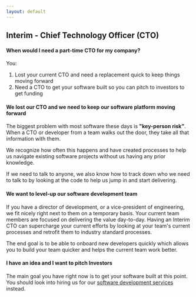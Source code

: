 ```yaml
---
layout: default
---
```

<!--
Why am I writing? To get interim CTO work from a company that either just lost their CTO, or is currently looking to place a long-term CTO

What do I want to say? To give a few examples of what they're experiencing currently and how I could benefit them in those areas

What do I want to accomplish? (What is my motivation for writing?) I want to be able to get the prospect on the phone

What is the next step? Will my reader know what the next step is, and who is to take that action? To schedule a call with me
-->

## Interim - Chief Technology Officer (CTO)

#### When would I need a part-time CTO for my company?

You:

1. Lost your current CTO and need a replacement quick to keep things moving forward
2. Need a CTO to get your software built so you can pitch to investors to get funding

#### We lost our CTO and we need to keep our software platform moving forward

The biggest problem with most software these days is **"key-person risk"**. When a CTO or developer from a team walks out the door, they take all that information with them. 

We recognize how often this happens and have created processes to help us navigate existing software projects without us having any prior knowledge.

If we need to talk to anyone, we also know how to track down who we need to talk to by looking at the code to help us jump in and start delivering.

#### We want to level-up our software development team

If you have a director of development, or a vice-president of engineering, we fit nicely right next to them on a temporary basis. Your current team members are focused on delivering the value day-to-day. Having an Interim CTO can supercharge your current efforts by looking at your team's current processes and retrofit them to industry standard processes. 

The end goal is to be able to onboard new developers quickly which allows you to build your team quicker and helps the current team work better.

#### I have an idea and I want to pitch Investors

The main goal you have right now is to get your software built at this point. You should look into hiring us for our [software development services](/services/software-development) instead.

